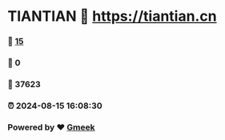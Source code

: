 # TIANTIAN :link: https://tiantian.cn 
### :page_facing_up: [15](https://tiantian.cn/tag.html) 
### :speech_balloon: 0 
### :hibiscus: 37623 
### :alarm_clock: 2024-08-15 16:08:30 
### Powered by :heart: [Gmeek](https://github.com/Meekdai/Gmeek)
